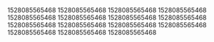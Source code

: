1528085565468
1528085565468
1528085565468
1528085565468
1528085565468
1528085565468
1528085565468
1528085565468
1528085565468
1528085565468
1528085565468
1528085565468
1528085565468
1528085565468
1528085565468